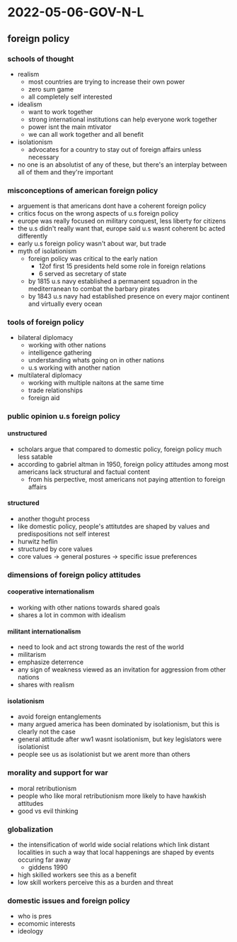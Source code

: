 # 2022-05-06-GOV-N-L
## foreign policy
### schools of thought
- realism
  - most countries are trying to increase their own power
  - zero sum game
  - all completely self interested
- idealism
  - want to work together
  - strong international institutions can help everyone work together
  - power isnt the main mtivator
  - we can all work together and all benefit
- isolationism
  - advocates for a country to stay out of foreign affairs unless necessary
- no one is an absolutist of any of these, but there's an interplay between all of them and they're important

### misconceptions of american foreign policy
- arguement is that americans dont have a coherent foreign policy 
- critics focus on the wrong aspects of u.s foreign policy 
- europe was really focused on military conquest, less liberty for citizens
- the u.s didn't really want that, europe said u.s wasnt coherent bc acted differently
- early u.s foreign policy wasn't about war, but trade
- myth of isolationism 
  - foreign policy was critical to the early nation
    - 12of first 15 presidents held some role in foreign relations
	- 6 served as secretary of state
  - by 1815 u.s navy established a permanent squadron in the mediterranean to combat the barbary pirates
  - by 1843 u.s navy had established presence on every major continent and virtually every ocean

### tools of foreign policy 
- bilateral diplomacy
  - working with other nations
  - intelligence gathering
  - understanding whats going on in other nations
  - u.s working with another nation
- multilateral diplomacy
  - working with multiple naitons at the same time
  - trade relationships
  - foreign aid

### public opinion u.s foreign policy 

#### unstructured
- scholars argue that compared to domestic policy, foreign policy much less satable
- according to gabriel altman in 1950, foreign policy attitudes among most americans lack structural and factual content
  - from his perpective, most americans not paying attention to foreign affairs


#### structured
- another thoguht process
- like domestic policy, people's attitutdes are shaped by values and predispositions not self interest 
- hurwitz heflin
- structured by core values 
- core values -> general postures -> specific issue preferences

### dimensions of foreign policy attitudes 

#### cooperative internationalism
- working with other nations towards shared goals
- shares a lot in common with idealism

#### militant internationalism 
- need to look and act strong towards the rest of the world
- militarism
- emphasize deterrence
- any sign of weakness viewed as an invitation for aggression from other nations 
- shares with realism 

#### isolationism 
- avoid foreign entanglements
- many argued america has been dominated by isolationism, but this is clearly not the case
- general attitude after ww1 wasnt isolationism, but key legislators were isolationist
- people see us as isolationist but we arent more than others 

### morality and support for war
-  moral retributionism
- people who like moral retributionism more likely to have hawkish attitudes 
- good vs evil thinking 

### globalization
- the intensification of world wide social relations which link distant localities in such a way that local happenings are shaped by events occuring far away
  - giddens 1990
- high skilled workers see this as a benefit
- low skill workers perceive this as a burden and threat

### domestic issues and foreign policy
- who is pres 
- ecomomic interests 
- ideology
